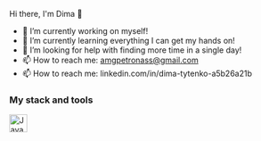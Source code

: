 Hi there, I'm Dima 👋

- 🔭 I’m currently working on myself!
- 🌱 I’m currently learning everything I can get my hands on!
- 🤔 I’m looking for help with finding more time in a single day!
- 📫 How to reach me: amgpetronass@gmail.com
- 📫 How to reach me: linkedin.com/in/dima-tytenko-a5b26a21b

### My stack and tools

<img align="left" alt="JavaScript" width="32px" src="https://www.flaticon.com/ru/free-icon/html-5_2535518?term=html5&page=1&position=4&page=1&position=4&related_id=2535518&origin=tag" />
